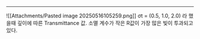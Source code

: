 ---
![[Attachments/Pasted image 20250516105259.png]]
σt = (0.5, 1.0, 2.0) 라 했을때 깊이에 따른 Transmittance 값.  소멸 계수가 작은 R값이 가장 많은 빛이 투과되고 있다.